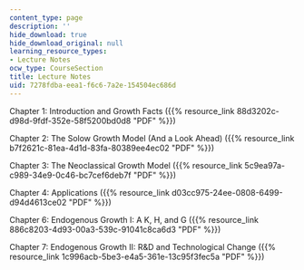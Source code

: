 ```yaml
---
content_type: page
description: ''
hide_download: true
hide_download_original: null
learning_resource_types:
- Lecture Notes
ocw_type: CourseSection
title: Lecture Notes
uid: 7278fdba-eea1-f6c6-7a2e-154504ec686d
---
```


Chapter 1: Introduction and Growth Facts ({{% resource_link 88d3202c-d98d-9fdf-352e-58f5200bd0d8 "PDF" %}})

Chapter 2: The Solow Growth Model (And a Look Ahead) ({{% resource_link b7f2621c-81ea-4d1d-83fa-80389ee4ec02 "PDF" %}})

Chapter 3: The Neoclassical Growth Model ({{% resource_link 5c9ea97a-c989-34e9-0c46-bc7cef6deb7f "PDF" %}})

Chapter 4: Applications ({{% resource_link d03cc975-24ee-0808-6499-d94d4613ce02 "PDF" %}})

Chapter 6: Endogenous Growth I: A K, H, and G ({{% resource_link 886c8203-4d93-00a3-539c-91041c8ca6d3 "PDF" %}})

Chapter 7: Endogenous Growth II: R&D and Technological Change ({{% resource_link 1c996acb-5be3-e4a5-361e-13c95f3fec5a "PDF" %}})